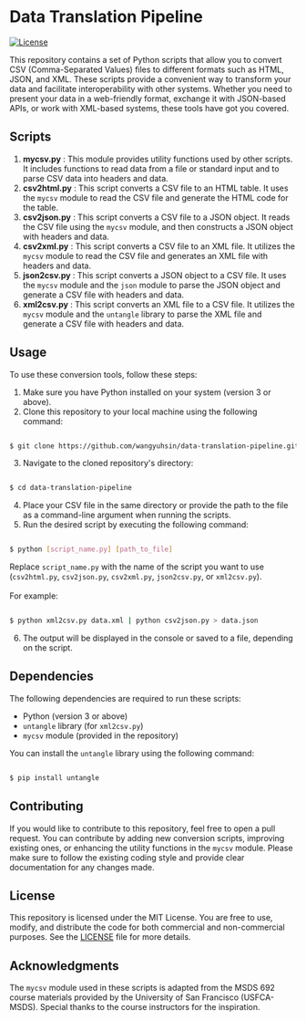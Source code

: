 # Data Translation Pipeline
[![License](https://img.shields.io/badge/license-MIT-blue.svg)](https://opensource.org/licenses/MIT)

This repository contains a set of Python scripts that allow you to convert CSV (Comma-Separated Values) files to different formats such as HTML, JSON, and XML. These scripts provide a convenient way to transform your data and facilitate interoperability with other systems. Whether you need to present your data in a web-friendly format, exchange it with JSON-based APIs, or work with XML-based systems, these tools have got you covered.
## Scripts 
1. **mycsv.py** : This module provides utility functions used by other scripts. It includes functions to read data from a file or standard input and to parse CSV data into headers and data. 
2. **csv2html.py** : This script converts a CSV file to an HTML table. It uses the `mycsv` module to read the CSV file and generate the HTML code for the table. 
3. **csv2json.py** : This script converts a CSV file to a JSON object. It reads the CSV file using the `mycsv` module, and then constructs a JSON object with headers and data. 
4. **csv2xml.py** : This script converts a CSV file to an XML file. It utilizes the `mycsv` module to read the CSV file and generates an XML file with headers and data. 
5. **json2csv.py** : This script converts a JSON object to a CSV file. It uses the `mycsv` module and the `json` module to parse the JSON object and generate a CSV file with headers and data. 
6. **xml2csv.py** : This script converts an XML file to a CSV file. It utilizes the `mycsv` module and the `untangle` library to parse the XML file and generate a CSV file with headers and data.

## Usage

To use these conversion tools, follow these steps: 
1. Make sure you have Python installed on your system (version 3 or above). 
2. Clone this repository to your local machine using the following command:

```bash

$ git clone https://github.com/wangyuhsin/data-translation-pipeline.git
``` 
3. Navigate to the cloned repository's directory:

```bash

$ cd data-translation-pipeline
``` 
4. Place your CSV file in the same directory or provide the path to the file as a command-line argument when running the scripts. 
5. Run the desired script by executing the following command:

```bash

$ python [script_name.py] [path_to_file]
```

Replace `script_name.py` with the name of the script you want to use (`csv2html.py`, `csv2json.py`, `csv2xml.py`, `json2csv.py`, or `xml2csv.py`).<br><br> 
For example:

```bash

$ python xml2csv.py data.xml | python csv2json.py > data.json
```

6. The output will be displayed in the console or saved to a file, depending on the script.
## Dependencies

The following dependencies are required to run these scripts:
- Python (version 3 or above) 
- `untangle` library (for `xml2csv.py`) 
- `mycsv` module (provided in the repository)

You can install the `untangle` library using the following command:

```bash

$ pip install untangle
```


## Contributing

If you would like to contribute to this repository, feel free to open a pull request. You can contribute by adding new conversion scripts, improving existing ones, or enhancing the utility functions in the `mycsv` module. Please make sure to follow the existing coding style and provide clear documentation for any changes made.
## License

This repository is licensed under the MIT License. You are free to use, modify, and distribute the code for both commercial and non-commercial purposes. See the [LICENSE](https://chat.openai.com/LICENSE)  file for more details.
## Acknowledgments

The `mycsv` module used in these scripts is adapted from the MSDS 692 course materials provided by the University of San Francisco (USFCA-MSDS). Special thanks to the course instructors for the inspiration.
